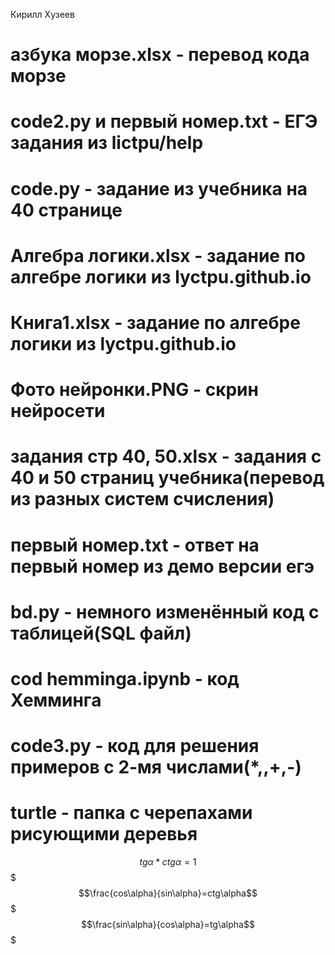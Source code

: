 Кирилл Хузеев

# азбука морзе.xlsx - перевод кода морзе
# code2.py и первый номер.txt - ЕГЭ задания из lictpu/help
# code.py - задание из учебника на 40 странице
# Алгебра логики.xlsx - задание по алгебре логики из lyctpu.github.io
# Книга1.xlsx - задание по алгебре логики из lyctpu.github.io
# Фото нейронки.PNG - скрин нейросети
# задания стр 40, 50.xlsx - задания с 40 и 50 страниц учебника(перевод из разных систем счисления)
# первый номер.txt - ответ на первый номер из демо версии егэ
# bd.py - немного изменённый код с таблицей(SQL файл)
# cod hemminga.ipynb - код Хемминга
# code3.py - код для решения примеров с 2-мя числами(*,,+,-)
# turtle - папка с черепахами рисующими деревья
$$tg\alpha*ctg\alpha=1$$$
$$\frac{cos\alpha}{sin\alpha}=ctg\alpha$$$
$$\frac{sin\alpha}{cos\alpha}=tg\alpha$$$
